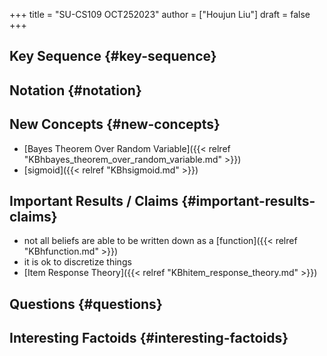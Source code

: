 +++
title = "SU-CS109 OCT252023"
author = ["Houjun Liu"]
draft = false
+++

## Key Sequence {#key-sequence}


## Notation {#notation}


## New Concepts {#new-concepts}

-   [Bayes Theorem Over Random Variable]({{< relref "KBhbayes_theorem_over_random_variable.md" >}})
-   [sigmoid]({{< relref "KBhsigmoid.md" >}})


## Important Results / Claims {#important-results-claims}

-   not all beliefs are able to be written down as a [function]({{< relref "KBhfunction.md" >}})
-   it is ok to discretize things
-   [Item Response Theory]({{< relref "KBhitem_response_theory.md" >}})


## Questions {#questions}


## Interesting Factoids {#interesting-factoids}
